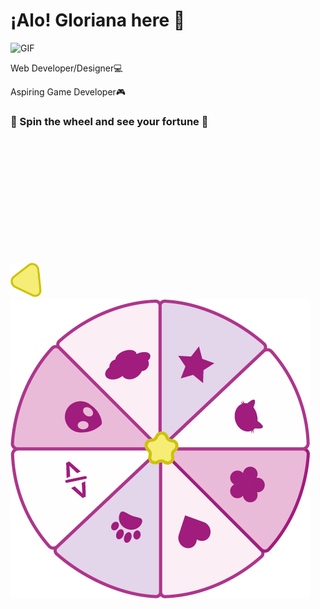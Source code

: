 
<h1> ¡Alo! Gloriana here 👋 </h1>
<div>
  <span>
    <img alt="GIF" src="https://static.wikia.nocookie.net/cult-of-the-lamb/images/a/ad/Lamb_Eat_Good.gif/revision/latest?cb=20221123203734" height="100" /> 
  </span>
  <span>
    <p> Web Developer/Designer💻 </p>
    <p>  Aspiring Game Developer🎮 </p>
  </span>
</div>

### 🌸 Spin the wheel and see your fortune 🌸

<img style="margin-top: 200px;" alt="arrow" src="arrow2.png" width="50" />
<img alt="PNG" src="onlyWheel2.png"/>
